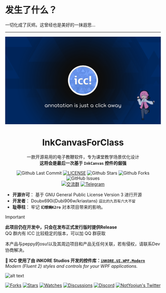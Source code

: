 # 发生了什么？

一切化成了灰烬。这曾经也是美好的一抹遐思...

---


![annotation is just a click away](./icc-github-illustrations.png)

<div align="center">

# InkCanvasForClass

一款开源易用的电子教鞭软件，专为课堂教学场景优化设计<br/>
**这将会是最后一次基于 `InkCanvas` 控件的倔强**

![Github Last Commit](https://img.shields.io/github/last-commit/InkCanvasForClass/InkCanvasForClass)
[![LICENSE](https://img.shields.io/badge/License-GPL--3.0-red.svg "LICENSE")](https://gitea.bliemhax.com/kriastans/InkCanvasForClass/src/branch/master/LICENSE)
![Github Stars](https://img.shields.io/github/stars/InkCanvasForClass/InkCanvasForClass?style=flat)
![Github Forks](https://img.shields.io/github/forks/InkCanvasForClass/InkCanvasForClass?style=flat)
![GitHub Issues](https://img.shields.io/github/issues/InkCanvasForClass/InkCanvasForClass)
<br/>
[![交流群](https://img.shields.io/badge/-%E4%BA%A4%E6%B5%81%E7%BE%A4%20979119289-blue?style=flat&logo=TencentQQ)](https://qm.qq.com/q/X9ZAp5Ulky)
[![Telegram](https://img.shields.io/badge/-Telegram%20@InkCanvasForClass-blue?style=flat&logo=Telegram)](https://t.me/InkCanvasForClass)

</div>

- **开源许可**： 基于 GNU General Public License Version 3 进行开源
- **开发者**： Doubx690i(Dubi906w/kriastans) `逗比的九百有六大不留`
- **耻辱柱**： 牢记 **`幻想熵K2ro`** 对本项目带来的影响。

> [!important]
> **此项目仍在开发中，只会在发布正式发行版时提供Release**<br>
> QQ 群内有 ICC 比较稳定的版本，可以加 QQ 群获取
> 
> 本产品与peppy的osu!以及其周边项目和产品无任何关联，若有侵权，请联系Dev协商解决。

🍰 **ICC 使用了由 iNKORE Studios 开发的控件库：[`iNKORE.UI.WPF.Modern`](https://github.com/iNKORE-NET/UI.WPF.Modern/)**
<br/>_Modern (Fluent 2) styles and controls for your WPF applications._

![alt text](https://github.com/iNKORE-NET/UI.WPF.Modern/raw/main/assets/images/banners/UI.WPF.Modern_Main_1280w.png?raw=true)

<a href="https://github.com/iNKORE-NET/UI.WPF.Modern/network/members"><img src="https://img.shields.io/github/forks/iNKORE-NET/UI.WPF.Modern?style=social" alt="Forks"></a>
  <a href="https://github.com/iNKORE-NET/UI.WPF.Modern/stargazers"><img src="https://img.shields.io/github/stars/iNKORE-NET/UI.WPF.Modern?style=social" alt="Stars"></a>
  <a href="https://github.com/iNKORE-NET/UI.WPF.Modern/watchers"><img src="https://img.shields.io/github/watchers/iNKORE-NET/UI.WPF.Modern?style=social" alt="Watches"></a>
  <a href="https://github.com/iNKORE-NET/UI.WPF.Modern/discussions"><img src="https://img.shields.io/github/discussions/iNKORE-NET/UI.WPF.Modern?style=social" alt="Discussions"></a>
  <a href="https://discord.gg/m6NPNVk4bs"><img src="https://img.shields.io/discord/1092738458805608561?style=social&label=Discord&logo=discord" alt="Discord"></a>
  <a href="https://twitter.com/NotYoojun"><img src="https://img.shields.io/twitter/follow/NotYoojun?style=social" alt="NotYoojun's Twitter"></a>